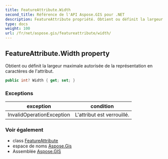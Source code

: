 ```yaml
---
title: FeatureAttribute.Width
second_title: Référence de l'API Aspose.GIS pour .NET
description: FeatureAttribute propriété. Obtient ou définit la largeur maximale autorisée de la représentation en caractères de lattribut.
type: docs
weight: 100
url: /fr/net/aspose.gis/featureattribute/width/
---
```

## FeatureAttribute.Width property

Obtient ou définit la largeur maximale autorisée de la représentation en caractères de l'attribut.

```csharp
public int? Width { get; set; }
```

### Exceptions

| exception | condition |
| --- | --- |
| InvalidOperationException | L'attribut est verrouillé. |

### Voir également

* class [FeatureAttribute](../)
* espace de noms [Aspose.Gis](../../featureattribute/)
* Assemblée [Aspose.GIS](../../../)


